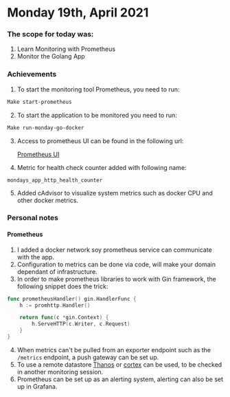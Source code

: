 # Monday 19th, April 2021

### The scope for today was: 

1. Learn Monitoring with Prometheus
2. Monitor the Golang App

### Achievements

1. To start the monitoring tool Prometheus, you need to run:  
```makefile
Make start-prometheus
```

2. To start the application to be monitored you need to run:
```makefile
Make run-monday-go-docker
```
3. Access to prometheus UI can be found in the following url:
   
    [Prometheus UI](http://localhost:9090)

4. Metric for health check counter added with following name:
```
mondays_app_http_health_counter
```
5. Added cAdvisor to visualize system metrics such as docker CPU and other docker metrics.


### Personal notes

#### Prometheus
1. I added a docker network soy prometheus service can communicate with the app.
2. Configuration to metrics can be done via code, will make your domain dependant of infrastructure.
3. In order to make prometheus libraries to work with Gin framework, the following snippet does the trick:
```go
func prometheusHandler() gin.HandlerFunc {
	h := promhttp.Handler()

	return func(c *gin.Context) {
		h.ServeHTTP(c.Writer, c.Request)
	}
}
```
4. When metrics can't be pulled from an exporter endpoint such as the `/metrics` endpoint, a push gateway can be set up.
5. To use a remote datastore 
   [Thanos](https://github.com/thanos-io/thanos) or
   [cortex](https://github.com/cortexproject/cortex) can be used, to be checked in another monitoring session.
6. Prometheus can be set up as an alerting system, alerting can also be set up in Grafana.